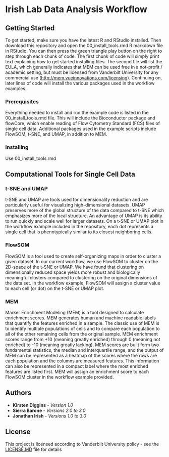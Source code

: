 # Irish Lab Data Analysis Workflow


## Getting Started

To get started, make sure you have the latest R and RStudio installed.  Then download this repository and open the 00_install_tools.rmd R markdown file in RStudio.  You can then press the green triangle play button on the right to step through each chunk of code.  The first chunk of code will simply print text explaining how to get started installing files.  The second file will list the EULA, which generally indicates that MEM can be used free in a not-profit / academic setting, but must be licensed from Vanderbilt University for any commercial use (http://mem.vueinnovations.com/licensing).  Continuing on, later lines of code will install the various packages used in the workflow examples.

### Prerequisites

Everything needed to install and run the example code is listed in the 00_install_tools.rmd file.  This will include the Bioconductor package and flowCore, which enable reading of Flow Cytometry Standard (FCS) files of single cell data.  Additional packages used in the example scripts include FlowSOM, t-SNE, and UMAP, in addition to MEM.

### Installing

Use 00_install_tools.rmd


## Computational Tools for Single Cell Data

### t-SNE and UMAP

t-SNE and UMAP are tools used for dimensionality reduction and are particularly useful for visualizing high-dimensional datasets. UMAP preserves more of the global structure of the data compared to t-SNE which emphasizes more of the local structure. An advantage of UMAP is its ability to run quickly and scale well for larger datasets. On a t-SNE or UMAP plot in the workflow example included in the repository, each dot represents a single cell that is phenotypically similar to its closest neighboring cells. 

### FlowSOM

FlowSOM is a tool used to create self-organizing maps in order to cluster a given dataset. In our current workflow, we use FlowSOM to cluster on the 2D-space of the t-SNE or UMAP. We have found that clustering on dimensionally reduced space yields more robust and biologically meaningful clusters compared to clustering on the original dimensions of the data set. In the workflow example, FlowSOM will assign a cluster value to each cell (or dot) on the t-SNE or UMAP plot.
 
### MEM

Marker Enrichment Modeling (MEM) is a tool designed to calculate enrichment scores.  MEM generates human and machine readable labels that quantify the features enriched in a sample.  The classic use of MEM is to identify multiple populations of cells and to compare each population to all of the other remaining cells from the original sample.  MEM enrichment scores range from +10 (meaning greatly enriched) through 0 (meaning not enriched) to -10 (meaning greatly lacking).  MEM scores are built form two fundamental statistics, the median and interquartile range, and the output of MEM can be represented as a heatmap of the scores where the rows are each population and the columns are measured features.  This information can also be represented in a compact label where the most enriched features are listed first. MEM will assign an enrichment score to each FlowSOM cluster in the workflow example provided. 



## Authors

* **Kirsten Diggins** - *Version 1.0* 
* **Sierra Barone** - *Versions 2.0 to 3.0* 
* **Jonathan Irish** - *Versions 1.0 to 3.0* 

## License

This project is licensed according to Vanderbilt University policy - see the [LICENSE.MD](LICENSE.MD) file for details
